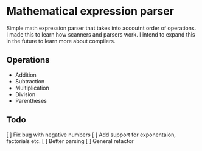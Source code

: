 # Mathematical expression parser

Simple math expression parser that takes into accoutnt order of operations. I made this to learn how scanners and parsers work. I intend to expand this in the future to learn more about compilers.

## Operations

* Addition
* Subtraction
* Multiplication
* Division
* Parentheses

## Todo

[ ] Fix bug with negative numbers
[ ] Add support for exponentaion, factorials etc.
[ ] Better parsing
[ ] General refactor
